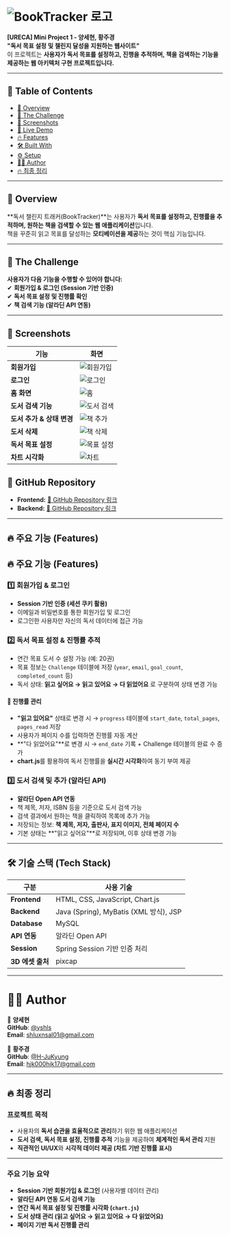 # ![BookTracker 로고](README/logo.gif)

**[URECA] Mini Project 1 - 양세현, 황주경**  
**"독서 목표 설정 및 챌린지 달성을 지원하는 웹사이트"**  
이 프로젝트는 **사용자가 독서 목표를 설정하고, 진행을 추적하며, 책을 검색하는 기능을 제공하는 웹 아키텍처 구현 프로젝트입니다.**

---

## 📌 **Table of Contents**

- [📌 Overview](#overview)
- [🎯 The Challenge](#the-challenge)
- [📸 Screenshots](#screenshots)
- [🚀 Live Demo](#live-demo)
- [🔥 Features](#features)
- [🛠 Built With](#built-with)
- [⚙️ Setup](#setup)
- [👨‍💻 Author](#author)
- [🔥 최종 정리](#최종-정리)

---

## **📌 Overview**

**독서 챌린지 트래커(BookTracker)**는 사용자가 **독서 목표를 설정하고, 진행률을 추적하며, 원하는 책을 검색할 수 있는 웹 애플리케이션**입니다.  
 책을 꾸준히 읽고 목표를 달성하는 **모티베이션을 제공**하는 것이 핵심 기능입니다.

---

## **🎯 The Challenge**

**사용자가 다음 기능을 수행할 수 있어야 합니다:**  
✔ **회원가입 & 로그인 (Session 기반 인증)**  
✔ **독서 목표 설정 및 진행률 확인**  
✔ **책 검색 기능 (알라딘 API 연동)**

---

## **📸 Screenshots**

| 기능                      | 화면                             |
| ------------------------- | -------------------------------- |
| **회원가입**              | ![회원가입](README/signup.jpeg)  |
| **로그인**                | ![로그인](README/login.jpeg)     |
| **홈 화면**               | ![홈](README/home.jpeg)          |
| **도서 검색 기능**        | ![도서 검색](README/search.jpeg) |
| **도서 추가 & 상태 변경** | ![책 추가](README/status.png)    |
| **도서 삭제**             | ![책 삭제](README/delete.png)    |
| **독서 목표 설정**        | ![목표 설정](README/goal.png)    |
| **차트 시각화**           | ![차트](README/chart.jpeg)       |

## 🔗 **GitHub Repository**

- **Frontend:** [🔗 GitHub Repository 링크](https://github.com/yshls/BookTracker_Front)
- **Backend:** [🔗 GitHub Repository 링크](https://github.com/H-JuKyung/BookTracker_Back)

---

## 🔥 주요 기능 (Features)

## 🔥 주요 기능 (Features)

### 1️⃣ 회원가입 & 로그인

- **Session 기반 인증 (세션 쿠키 활용)**
- 이메일과 비밀번호를 통한 회원가입 및 로그인
- 로그인한 사용자만 자신의 독서 데이터에 접근 가능

### 2️⃣ 독서 목표 설정 & 진행률 추적

- 연간 목표 도서 수 설정 가능 (예: 20권)
- 목표 정보는 `Challenge` 테이블에 저장 (`year`, `email`, `goal_count`, `completed_count` 등)
- 독서 상태: **읽고 싶어요 → 읽고 있어요 → 다 읽었어요** 로 구분하여 상태 변경 가능

#### 📖 진행률 관리

- **"읽고 있어요"** 상태로 변경 시 → `progress` 테이블에 `start_date`, `total_pages`, `pages_read` 저장
- 사용자가 페이지 수를 입력하면 진행률 자동 계산
- **"다 읽었어요"**로 변경 시 → `end_date` 기록 + Challenge 테이블의 완료 수 증가
- **chart.js**를 활용하여 독서 진행률을 **실시간 시각화**하여 동기 부여 제공

### 3️⃣ 도서 검색 및 추가 (알라딘 API)

- **알라딘 Open API 연동**
- 책 제목, 저자, ISBN 등을 기준으로 도서 검색 가능
- 검색 결과에서 원하는 책을 클릭하여 목록에 추가 가능
- 저장되는 정보: **책 제목, 저자, 출판사, 표지 이미지, 전체 페이지 수**
- 기본 상태는 **"읽고 싶어요"**로 저장되며, 이후 상태 변경 가능

---

## 🛠️ 기술 스택 (Tech Stack)

| 구분             | 사용 기술                              |
| ---------------- | -------------------------------------- |
| **Frontend**     | HTML, CSS, JavaScript, Chart.js        |
| **Backend**      | Java (Spring), MyBatis (XML 방식), JSP |
| **Database**     | MySQL                                  |
| **API 연동**     | 알라딘 Open API                        |
| **Session**      | Spring Session 기반 인증 처리          |
| **3D 에셋 출처** | pixcap                                 |

---

# **👨‍💻 Author**

👤 **양세현**  
**GitHub**: [@yshls](https://github.com/yshls)  
**Email**: shluxnsal01@gmail.com

👤 **황주경**  
**GitHub**: [@H-JuKyung](https://github.com/H-JuKyung)  
**Email**: hjk000hjk17@gmail.com

---

## 🔥 최종 정리

### 프로젝트 목적

- 사용자의 **독서 습관을 효율적으로 관리**하기 위한 웹 애플리케이션
- **도서 검색, 독서 목표 설정, 진행률 추적** 기능을 제공하여 **체계적인 독서 관리** 지원
- **직관적인 UI/UX**와 **시각적 데이터 제공 (차트 기반 진행률 표시)**

---

### 주요 기능 요약

- **Session 기반 회원가입 & 로그인** (사용자별 데이터 관리)
- **알라딘 API 연동 도서 검색 기능**
- **연간 독서 목표 설정 및 진행률 시각화 (`chart.js`)**
- **도서 상태 관리 (읽고 싶어요 → 읽고 있어요 → 다 읽었어요)**
- **페이지 기반 독서 진행률 관리**
